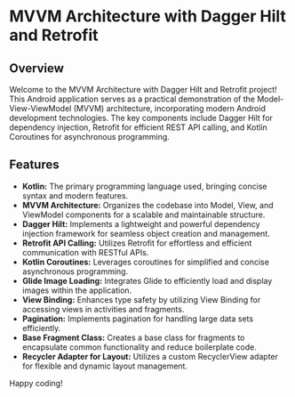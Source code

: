 # MVVM Architecture with Dagger Hilt and Retrofit

## Overview

Welcome to the MVVM Architecture with Dagger Hilt and Retrofit project! This Android application serves as a practical demonstration of the Model-View-ViewModel (MVVM) architecture, incorporating modern Android development technologies. The key components include Dagger Hilt for dependency injection, Retrofit for efficient REST API calling, and Kotlin Coroutines for asynchronous programming.

## Features

- **Kotlin:** The primary programming language used, bringing concise syntax and modern features.
- **MVVM Architecture:** Organizes the codebase into Model, View, and ViewModel components for a scalable and maintainable structure.
- **Dagger Hilt:** Implements a lightweight and powerful dependency injection framework for seamless object creation and management.
- **Retrofit API Calling:** Utilizes Retrofit for effortless and efficient communication with RESTful APIs.
- **Kotlin Coroutines:** Leverages coroutines for simplified and concise asynchronous programming.
- **Glide Image Loading:** Integrates Glide to efficiently load and display images within the application.
- **View Binding:** Enhances type safety by utilizing View Binding for accessing views in activities and fragments.
- **Pagination:** Implements pagination for handling large data sets efficiently.
- **Base Fragment Class:** Creates a base class for fragments to encapsulate common functionality and reduce boilerplate code.
- **Recycler Adapter for Layout:** Utilizes a custom RecyclerView adapter for flexible and dynamic layout management.


Happy coding!
